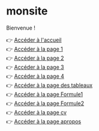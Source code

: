 # monsite

Bienvenue  !  

👉 [Accéder à l'accueil](accueil.html)  
👉 [Accéder à la page 1](page1.html)  
👉 [Accéder à la page 2](page2.html)  
👉 [Accéder à la page 3](page3.html)  
👉 [Accéder à la page 4](page4.html)  
👉 [Accéder à la page des tableaux](Tableau.html)  
👉 [Accéder à la page Formule1](Formule1.html)  
👉 [Accéder à la page Formule2](Formule2.html)  
👉 [Accéder à la page cv](cv.html)  
👉 [Accéder à la page apropos](apropos.html)  

